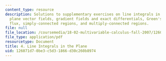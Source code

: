 ```yaml
---
content_type: resource
description: Solutions to supplementary exercises on line integrals in the plane,
  plane vector fields, gradient fields and exact differentials, Green's theorem, two-dimensional
  flux, simply-connected regions, and multiply-connected regions.
file: null
file_location: /coursemedia/18-02-multivariable-calculus-fall-2007/126071d70be3c5d31866d30c260b8974_line_integrl_sol.pdf
file_type: application/pdf
resourcetype: Document
title: 4. Line Integrals in the Plane
uid: 126071d7-0be3-c5d3-1866-d30c260b8974
---
```

